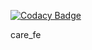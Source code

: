 
[![Codacy Badge](https://api.codacy.com/project/badge/Grade/514683daf9554531ba91faa039b41af5)](https://app.codacy.com/gh/coronasafe/care_fe?utm_source=github.com&utm_medium=referral&utm_content=coronasafe/care_fe&utm_campaign=Badge_Grade_Dashboard)

care_fe
